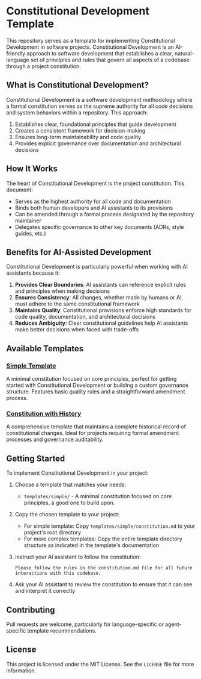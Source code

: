 # Constitutional Development Template

This repository serves as a template for implementing Constitutional Development in software projects. Constitutional Development is an AI-friendly approach to software development that establishes a clear, natural-language set of principles and rules that govern all aspects of a codebase through a project constitution.

## What is Constitutional Development?

Constitutional Development is a software development methodology where a formal constitution serves as the supreme authority for all code decisions and system behaviors within a repository. This approach:

1. Establishes clear, foundational principles that guide development
2. Creates a consistent framework for decision-making
3. Ensures long-term maintainability and code quality
4. Provides explicit governance over documentation and architectural decisions

## How It Works

The heart of Constitutional Development is the project constitution. This document:

- Serves as the highest authority for all code and documentation
- Binds both human developers and AI assistants to its provisions
- Can be amended through a formal process designated by the repository maintainer
- Delegates specific governance to other key documents (ADRs, style guides, etc.)

## Benefits for AI-Assisted Development

Constitutional Development is particularly powerful when working with AI assistants because it:

1. **Provides Clear Boundaries**: AI assistants can reference explicit rules and principles when making decisions
2. **Ensures Consistency**: All changes, whether made by humans or AI, must adhere to the same constitutional framework
3. **Maintains Quality**: Constitutional provisions enforce high standards for code quality, documentation, and architectural decisions
4. **Reduces Ambiguity**: Clear constitutional guidelines help AI assistants make better decisions when faced with trade-offs

## Available Templates

### [Simple Template](templates/simple/)
A minimal constitution focused on core principles, perfect for getting started with Constitutional Development or building a custom governance structure. Features basic quality rules and a straightforward amendment process.

### [Constitution with History](templates/constitution-with-history/)
A comprehensive template that maintains a complete historical record of constitutional changes. Ideal for projects requiring formal amendment processes and governance auditability.

## Getting Started

To implement Constitutional Development in your project:

1. Choose a template that matches your needs:
   - `templates/simple/` - A minimal constitution focused on core principles, a good one to build upon.

2. Copy the chosen template to your project:
   - For simple template: Copy `templates/simple/constitution.md` to your project's root directory
   - For more complex templates: Copy the entire template directory structure as indicated in the template's documentation

3. Instruct your AI assistant to follow the constitution:
   ```
   Please follow the rules in the constitution.md file for all future interactions with this codebase.
   ```

4. Ask your AI assistant to review the constitution to ensure that it can see and interpret it correctly

## Contributing

Pull requests are welcome, particularly for language-specific or agent-specific template recommendations.

## License

This project is licensed under the MIT License. See the `LICENSE` file for more information.
